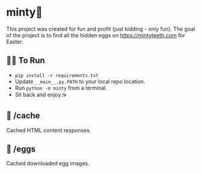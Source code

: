 # minty🍃
This project was created for fun and profit (just kidding - only fun). The goal of the project is to find all the hidden eggs on https://mintyteeth.com for Easter.

## 🏃‍♂️ To Run
- `pip install -r requirements.txt`
- Update `__main__.py.PATH` to your local repo location.
- Run `python -m minty` from a terminal.
- Sit back and enjoy.☕

## 📂 /cache
Cached HTML content responses.

## 🥚 /eggs
Cached downloaded egg images.
